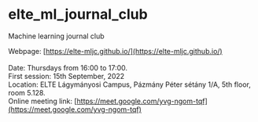 # elte_ml_journal_club
Machine learning journal club

Webpage: [https://elte-mljc.github.io/](https://elte-mljc.github.io/) <br>
<br>
Date: Thursdays from 16:00 to 17:00. <br>
First session: 15th September, 2022 <br>
Location: ELTE Lágymányosi Campus, Pázmány Péter sétány 1/A, 5th floor, room 5.128. <br>
Online meeting link: [https://meet.google.com/yvg-ngom-tqf](https://meet.google.com/yvg-ngom-tqf) <br>
